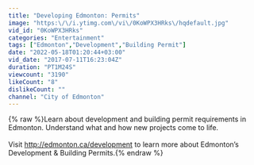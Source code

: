 ```yaml
---
title: "Developing Edmonton: Permits"
image: "https:\/\/i.ytimg.com\/vi\/0KoWPX3HRks\/hqdefault.jpg"
vid_id: "0KoWPX3HRks"
categories: "Entertainment"
tags: ["Edmonton","Development","Building Permit"]
date: "2022-05-18T01:20:44+03:00"
vid_date: "2017-07-11T16:23:04Z"
duration: "PT1M24S"
viewcount: "3190"
likeCount: "8"
dislikeCount: ""
channel: "City of Edmonton"
---
```

{% raw %}Learn about development and building permit requirements in Edmonton. Understand what and how new projects come to life. <br /><br />Visit <a rel="nofollow" target="blank" href="http://edmonton.ca/development">http://edmonton.ca/development</a> to learn more about Edmonton’s Development &amp; Building Permits.{% endraw %}
